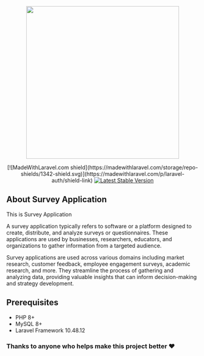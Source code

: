 <p align="center"><a href="https://survey.antavaya.com/" target="_blank"><img src="https://survey.antavaya.com/tmp/assets/61b43a35/logo%20baru%20antavaya(1).png" width="400"></a></p>

<p align="center">
[![MadeWithLaravel.com shield](https://madewithlaravel.com/storage/repo-shields/1342-shield.svg)](https://madewithlaravel.com/p/laravel-auth/shield-link)
<a href="https://packagist.org/packages/laravel/framework"><img src="https://img.shields.io/packagist/v/laravel/framework" alt="Latest Stable Version"></a>
</p>

## About Survey Application

This is Survey Application

A survey application typically refers to software or a platform designed to create, distribute, and analyze surveys or questionnaires. These applications are used by businesses, researchers, educators, and organizations to gather information from a targeted audience.

Survey applications are used across various domains including market research, customer feedback, employee engagement surveys, academic research, and more. They streamline the process of gathering and analyzing data, providing valuable insights that can inform decision-making and strategy development.

## Prerequisites

- PHP 8+
- MySQL 8+
- Laravel Framework 10.48.12 

### Thanks to anyone who helps make this project better ❤️
